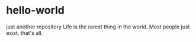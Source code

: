 # hello-world
just another repository
Life is the rarest thing in the world. Most people just exist, that's all.
